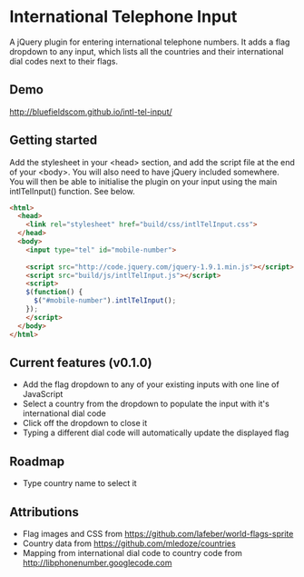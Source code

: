 # International Telephone Input
A jQuery plugin for entering international telephone numbers. It adds a flag dropdown to any input, which lists all the countries and their international dial codes next to their flags.

## Demo
http://bluefieldscom.github.io/intl-tel-input/

## Getting started
Add the stylesheet in your &lt;head&gt; section, and add the script file at the end of your &lt;body&gt;. You will also need to have jQuery included somewhere. You will then be able to initialise the plugin on your input using the main intlTelInput() function. See below.
```html
<html>
  <head>
    <link rel="stylesheet" href="build/css/intlTelInput.css">
  </head>
  <body>
    <input type="tel" id="mobile-number">
    
    <script src="http://code.jquery.com/jquery-1.9.1.min.js"></script>
    <script src="build/js/intlTelInput.js"></script>
    <script>
    $(function() {
      $("#mobile-number").intlTelInput();
    });
    </script>
  </body>
</html>
```

## Current features (v0.1.0)
* Add the flag dropdown to any of your existing inputs with one line of JavaScript
* Select a country from the dropdown to populate the input with it's international dial code
* Click off the dropdown to close it
* Typing a different dial code will automatically update the displayed flag

## Roadmap
* Type country name to select it

## Attributions
* Flag images and CSS from https://github.com/lafeber/world-flags-sprite
* Country data from https://github.com/mledoze/countries
* Mapping from international dial code to country code from http://libphonenumber.googlecode.com